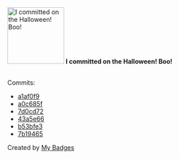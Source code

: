 <img src="https://my-badges.github.io/my-badges/spooky-commit.png" alt="I committed on the Halloween! Boo!" title="I committed on the Halloween! Boo!" width="128">
<strong>I committed on the Halloween! Boo!</strong>
<br><br>

Commits:

- <a href="https://github.com/kingstar0118/AIAlbumCreator/commit/a1af0f959d5875ceb374dd79db113b139802e340">a1af0f9</a>
- <a href="https://github.com/kingstar0118/AIHeyGenClone/commit/a0c685f621f75257dc534f34c0b6922e73597e10">a0c685f</a>
- <a href="https://github.com/kingstar0118/AIHeyGenClone/commit/7d0cd723f96a170768fb21640fc01955e8bf26f2">7d0cd72</a>
- <a href="https://github.com/kingstar0118/AIHeyGenClone/commit/43a5e66bfe6523c9547ebddc5a41806855359afe">43a5e66</a>
- <a href="https://github.com/kingstar0118/AIHeyGenClone/commit/b53bfe3b969524659cfd294fc78bb8a8f5d13331">b53bfe3</a>
- <a href="https://github.com/kingstar0118/AIHeyGenClone/commit/7b1946534697b7b62e97d35d615dd71560a6d395">7b19465</a>


Created by <a href="https://github.com/my-badges/my-badges">My Badges</a>